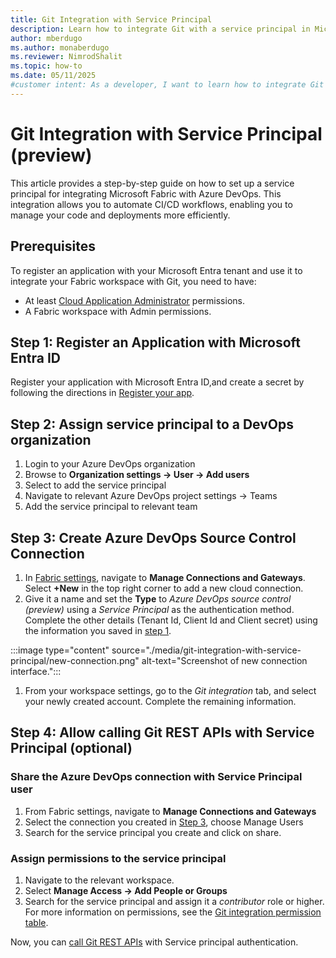 ```yaml
---
title: Git Integration with Service Principal
description: Learn how to integrate Git with a service principal in Microsoft Fabric for streamlined CI/CD workflows.
author: mberdugo
ms.author: monaberdugo
ms.reviewer: NimrodShalit
ms.topic: how-to
ms.date: 05/11/2025
#customer intent: As a developer, I want to learn how to integrate Git with a service principal in Microsoft Fabric, so that I can automate CI/CD workflows.
---
```


# Git Integration with Service Principal (preview)

This article provides a step-by-step guide on how to set up a service principal for integrating Microsoft Fabric with Azure DevOps. This integration allows you to automate CI/CD workflows, enabling you to manage your code and deployments more efficiently.

## Prerequisites

To register an application with your Microsoft Entra tenant and use it to integrate your Fabric workspace with Git, you need to have:

- At least [Cloud Application Administrator](/entra/identity/role-based-access-control/permissions-reference#cloud-application-administrator) permissions.
- A Fabric workspace with Admin permissions.

## Step 1: Register an Application with Microsoft Entra ID

Register your application with Microsoft Entra ID,and create a secret by following the directions in [Register your app](/power-bi/developer/embedded/register-app#register-your-app).

## Step 2: Assign service principal to a DevOps organization

1. Login to your Azure DevOps organization
1. Browse to **Organization settings -> User -> Add users**
1. Select to add the service principal  
1. Navigate to relevant Azure DevOps project settings -> Teams  
1. Add the service principal to relevant team

## Step 3: Create Azure DevOps Source Control Connection

1. In [Fabric settings](../../fundamentals/fabric-settings.md), navigate to **Manage Connections and Gateways**. Select **+New** in the top right corner to add a new cloud connection.
1. Give it a name and set the **Type** to *Azure DevOps source control (preview)* using a *Service Principal* as the authentication method. Complete the other details (Tenant Id, Client Id and Client secret) using the information you saved in [step 1](#step-1-register-an-application-with-microsoft-entra-id).

 :::image type="content" source="./media/git-integration-with-service-principal/new-connection.png" alt-text="Screenshot of new connection interface.":::

1. From your workspace settings, go to the *Git integration* tab, and select your newly created account. Complete the remaining information.

## Step 4: Allow calling Git REST APIs with Service Principal (optional)

### Share the Azure DevOps connection with Service Principal user

1. From Fabric settings, navigate to **Manage Connections and Gateways**
1. Select the connection you created in [Step 3](#step-3-create-azure-devops-source-control-connection), choose Manage Users 
1. Search for the service principal you create and click on share.

### Assign permissions to the service principal

1. Navigate to the relevant workspace.
1. Select **Manage Access -> Add People or Groups**
1. Search for the service principal and assign it a *contributor* role or higher. For more information on permissions, see the [Git integration permission table](./git-integration-process.md#required-fabric-permissions-for-popular-actions).

Now, you can [call Git REST APIs](./git-automation.md) with Service principal authentication.
